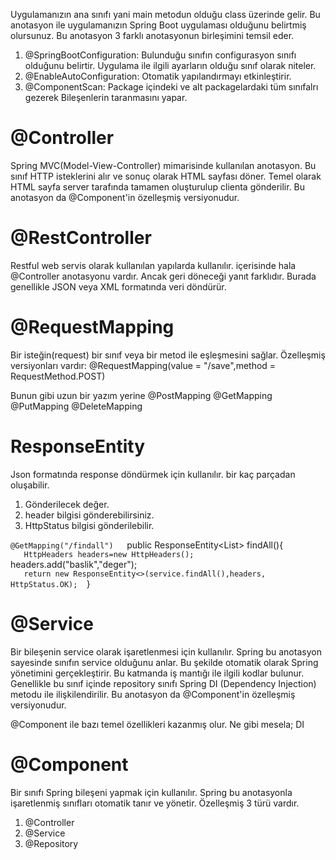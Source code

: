 Uygulamanızın ana sınıfı yani main metodun olduğu class üzerinde gelir. Bu anotasyon ile uygulamanızın Spring Boot uygulaması olduğunu belirtmiş olursunuz.
Bu anotasyon 3 farklı anotasyonun birleşimini temsil eder.

1. @SpringBootConfiguration:  Bulunduğu sınıfın configurasyon sınıfı olduğunu belirtir. Uygulama ile ilgili ayarların olduğu sınıf olarak niteler.
2. @EnableAutoConfiguration: Otomatik yapılandırmayı etkinleştirir. 
3. @ComponentScan: Package içindeki ve alt packagelardaki tüm sınıfalrı gezerek Bileşenlerin taranmasını yapar.
# @Controller
Spring MVC(Model-View-Controller) mimarisinde kullanılan anotasyon.
Bu sınıf HTTP isteklerini alır ve sonuç olarak HTML sayfası döner.
Temel olarak HTML sayfa server tarafında tamamen oluşturulup clienta gönderilir.
Bu anotasyon da @Component'in özelleşmiş versiyonudur.

# @RestController
Restful web servis olarak kullanılan yapılarda kullanılır.  içerisinde hala @Controller anotasyonu vardır. Ancak geri döneceği yanıt farklıdır. Burada genellikle JSON veya XML formatında veri döndürür.

# @RequestMapping
Bir isteğin(request) bir sınıf veya bir metod ile eşleşmesini sağlar.
Özelleşmiş versiyonları vardır:
@RequestMapping(value = "/save",method = RequestMethod.POST)

Bunun gibi uzun bir yazım yerine
@PostMapping
@GetMapping
@PutMapping
@DeleteMapping

# ResponseEntity
Json formatında response döndürmek için kullanılır. 
bir kaç parçadan oluşabilir.
1. Gönderilecek değer.
2. header bilgisi gönderebilirsiniz.
3. HttpStatus bilgisi gönderilebilir.

`@GetMapping("/findall")  
`public ResponseEntity<List<Musteri>> findAll(){  
`    HttpHeaders headers=new HttpHeaders();  
`    headers.add("baslik","deger");  
`    return new ResponseEntity<>(service.findAll(),headers, HttpStatus.OK);  
`}

# @Service
Bir bileşenin service olarak işaretlenmesi için kullanılır. Spring bu anotasyon sayesinde sınıfın service olduğunu anlar. Bu şekilde otomatik olarak Spring yönetimini gerçekleştirir.
Bu katmanda iş mantığı ile ilgili kodlar bulunur.
Genellikle bu sınıf içinde repository sınıfı Spring DI (Dependency Injection) metodu ile ilişkilendirilir.
Bu anotasyon da @Component'in özelleşmiş versiyonudur.

@Component ile bazı temel özellikleri kazanmış olur. Ne gibi mesela; DI

# @Component
Bir sınıfı Spring bileşeni yapmak için kullanılır. Spring bu anotasyonla işaretlenmiş sınıfları otomatik tanır ve yönetir.
Özelleşmiş 3 türü vardır.
1. @Controller
2. @Service
3. @Repository



